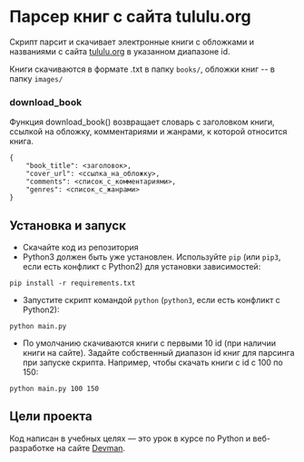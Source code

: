 # Парсер книг с сайта tululu.org

Скрипт парсит и скачивает электронные книги с обложками и названиями 
с сайта [tululu.org](https://tululu.org/) в указанном диапазоне id. 

Книги скачиваются в формате .txt в папку `books/`, 
обложки книг -- в папку `images/`

### download_book
Функция download_book() возвращает словарь с заголовком книги, 
ссылкой на обложку, комментариями и жанрами, к которой относится книга.
```
{
    "book_title": <заголовок>,
    "cover_url": <ссылка_на_обложку>,
    "comments": <список_с_комментариями>,
    "genres": <список_с_жанрами>
}
```

## Установка и запуск

- Скачайте код из репозитория
- Python3 должен быть уже установлен. Используйте `pip` (или `pip3`, если есть конфликт с Python2) для установки зависимостей:

```shell
pip install -r requirements.txt
```

- Запустите скрипт командой `python` (`python3`, если есть конфликт с Python2):

```shell
python main.py
```

- По умолчанию скачиваются книги с первыми 10 id (при наличии книги на сайте).
Задайте собственный диапазон id книг для парсинга при запуске скрипта. 
Например, чтобы скачать книги c id с 100 по 150:
```shell
python main.py 100 150
```

## Цели проекта

Код написан в учебных целях — это урок в курсе по Python и веб-разработке на 
сайте [Devman](https://dvmn.org).